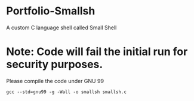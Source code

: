 # Portfolio-Smallsh
A custom C language shell called Small Shell 

# Note: Code will fail the initial run for security purposes.

Please compile the code under GNU 99
```unix
gcc --std=gnu99 -g -Wall -o smallsh smallsh.c
```

